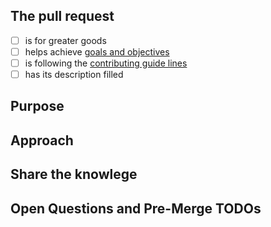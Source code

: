 ## The pull request

- [ ] is for greater goods
- [ ] helps achieve [goals and objectives](../README#goals-and-objectives.md)
- [ ] is following the [contributing guide lines](./CONTRIBUTING.md)
- [ ] has its description filled

## Purpose

<!-- Describe the problem or feature. -->

## Approach

<!-- How does this change address the problem? -->

## Share the knowlege

<!--
Describe the research stage.
Links to blog posts, patterns, libraries or addons used to solve this problem.
-->

## Open Questions and Pre-Merge TODOs

<!--
[ ] Use github checklists.
When solved, check the box and explain the answer.
-->

